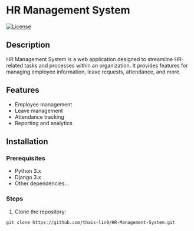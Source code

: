 # HR Management System

[![License](https://img.shields.io/badge/license-MIT-blue.svg)](https://github.com/thais-lin0/HR-Management-System/blob/main/LICENSE)

## Description

HR Management System is a web application designed to streamline HR-related tasks and processes within an organization. It provides features for managing employee information, leave requests, attendance, and more.

## Features

- Employee management
- Leave management
- Attendance tracking
- Reporting and analytics

## Installation

### Prerequisites

- Python 3.x
- Django 3.x
- Other dependencies...

### Steps

1. Clone the repository:

```shell
git clone https://github.com/thais-lin0/HR-Management-System.git
